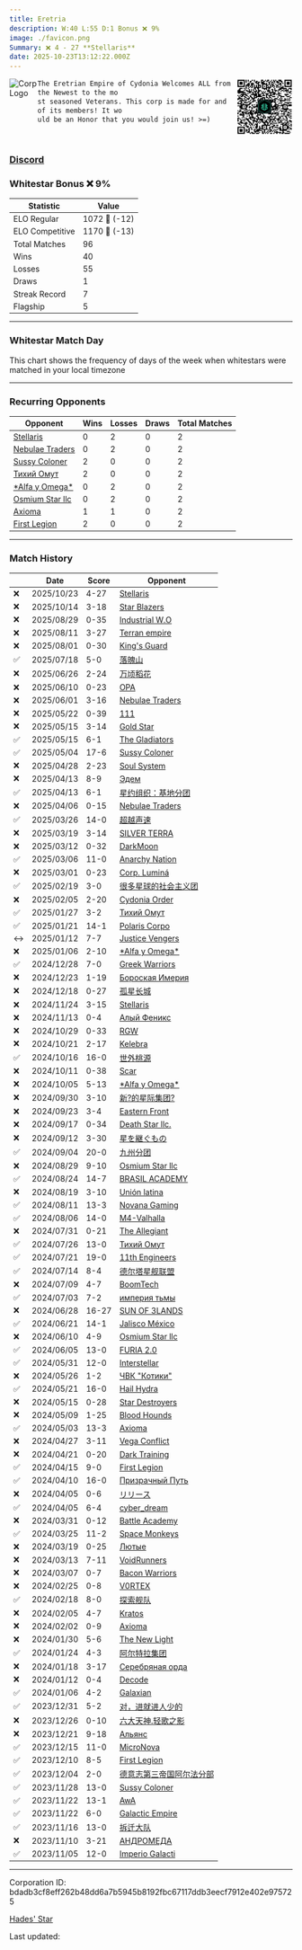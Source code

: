 ```yaml
---
title: ​Eretria
description: W:40 L:55 D:1 Bonus ❌ 9%
image: ./favicon.png
Summary: ❌ 4 - 27 **Stellaris**
date: 2025-10-23T13:12:22.000Z
---
```

<head>
<link rel="icon" type="image/x-icon" href="./favicon.ico">
</head>
<img align="left" width="50" height="50" src="./favicon.ico" alt="Corp Logo"><img align="right" width="100" height="100" src="./qr.png" alt="QR Code">

```
The Eretrian Empire of Cydonia Welcomes ALL from the Newest to the mo
st seasoned Veterans. This corp is made for and of its members! It wo
uld be an Honor that you would join us! >=)
```
<br>

### [Discord](https://discord.gg/https://discord.gg/qYEDG3Nt)
### Whitestar Bonus ❌ 9%

| Statistic | Value |
| --- | --- |
| ELO Regular | 1072 🔻  (-12)|
| ELO Competitive | 1170 🔻  (-13)|
| Total Matches | 96 |
| Wins | 40 |
| Losses | 55 |
| Draws | 1 |
| Streak Record | 7 |
| Flagship | 5 |

---

### Whitestar Match Day

This chart shows the frequency of days of the week when whitestars were matched in your local timezone

<!-- Load Chart.js from jsDelivr CDN -->
<script src="https://cdn.jsdelivr.net/npm/chart.js@4.0.1"></script>

<!-- Create a canvas element where the chart will be rendered -->
<canvas id="myChart" width="400" height="200"></canvas>

<!-- JavaScript code to render the bar chart -->
<script>
    document.addEventListener("DOMContentLoaded", function() {
        // Ensure scanTime is an array; if empty, handle accordingly
        let timestamps = [1760793142,1759973773,1756078122,1754475587,1753656475,1752424132,1750470434,1749127792,1748332706,1747475980,1746840689,1746837424,1745958789,1745402644,1744116198,1744108384,1743472170,1742521861,1741986341,1741355903,1740800285,1740357059,1739523132,1738336426,1737588798,1737026237,1736256871,1735701786,1734984276,1734547425,1734092764,1732035328,1731083631,1729762042,1729097624,1728635959,1728184578,1727738608,1727263807,1726625465,1726115702,1725674573,1725045946,1724535085,1724096043,1723610395,1722938454,1722483781,1722035996,1721550065,1721096299,1720539073,1720055828,1719601751,1719113423,1718558985,1717597968,1717133014,1716698167,1716263715,1715818149,1715320893,1714797511,1714269486,1713763224,1713283103,1712790621,1712346813,1711902706,1711868447,1711434257,1710948089,1710435185,1709863090,1709399166,1708408455,1707814667,1706744569,1706483723,1706168175,1705697277,1705142522,1704615723,1704115067,1703629134,1703174438,1702712014,1702235056,1701769499,1701269103,1700725401,1700212370,1700208464,1699710675,1699174232,1698718937];

        const fontColor = 'rgba(64, 128, 160, 1)';

        // Function to convert Unix timestamps to day of the week (0=Sunday, 6=Saturday)
        function getDayOfWeek(timestamp) {
            return new Date(timestamp * 1000).getDay();
        }

        // Initialize an array to count occurrences for each day of the week
        let dayCounts = [0, 0, 0, 0, 0, 0, 0];

        // Populate the dayCounts array based on the scanTime data
        timestamps.forEach(ts => {
            let dayOfWeek = getDayOfWeek(ts);
            dayCounts[dayOfWeek]++;
        });

        // Chart.js configuration for the bar chart
        const data = {
            labels: ['Sunday', 'Monday', 'Tuesday', 'Wednesday', 'Thursday', 'Friday', 'Saturday'],
            datasets: [{
                data: dayCounts,
                backgroundColor: [
                    'rgba(0, 191, 255, 0.2)',   // Deep Sky Blue (Sunday)
                    'rgba(135, 206, 250, 0.2)', // Light Sky Blue (Monday)
                    'rgba(173, 216, 230, 0.2)', // Light Blue (Tuesday)
                    'rgba(214, 236, 243, 0.2)', // Custom light blue (Wednesday)
                    'rgba(173, 216, 230, 0.2)', // Light Blue (Thursday)
                    'rgba(135, 206, 250, 0.2)', // Light Sky Blue (Friday)
                    'rgba(0, 191, 255, 0.2)'    // Deep Sky Blue (Saturday)
                ],
                borderColor: [
                    'rgba(0, 191, 255, 1)',
                    'rgba(135, 206, 250, 1)',
                    'rgba(173, 216, 230, 1)',
                    'rgba(214, 236, 243, 1)',
                    'rgba(173, 216, 230, 1)',
                    'rgba(135, 206, 250, 1)',
                    'rgba(0, 191, 255, 1)'
                ],
                borderWidth: 1,
                minBarLength: 5
            }]
        };

        const config = {
            type: 'bar',
            data: data,
            options: {
                scales: {
                    y: {
                        beginAtZero: true,
                        ticks: {
                            stepSize: 1,
                            color: fontColor
                        },
                        grid: {
                            color: 'rgba(255, 255, 255, 0.2)'
                        }
                    },
                    x: {
                        ticks: {
                            color: fontColor
                        },
                        grid: {
                            display: false 
                        }
                    }
                },
                plugins: {
                    legend: {
                        display: false
                    }
                }
            }
        };

        // Render the chart
        const ctx = document.getElementById('myChart').getContext('2d');
        const myChart = new Chart(ctx, config);
    });
</script>
    
---
### Recurring Opponents

| Opponent | Wins | Losses | Draws | Total Matches |
| --- | --- | --- | --- | --- |
| [Stellaris](https://ws.tsl.rocks/corp/957f987a0920391d39769d5b2540f55eb7102778a12d395599ed7a4a7985e342/) | 0 | 2 | 0 | 2 |
| [Nebulae Traders](https://ws.tsl.rocks/corp/bf2f9c50afbe2077dd734f484504f5167ee53a4c7f5315b9ab1cb0ee5620a39f/) | 0 | 2 | 0 | 2 |
| [Sussy Coloner](https://ws.tsl.rocks/corp/6e5807915020e273feb8068226c3017f946571428ad2b058a7ee8666d63faf21/) | 2 | 0 | 0 | 2 |
| [Тихий Омут](https://ws.tsl.rocks/corp/4e8d4cb194326b25a28e388b58632db164a368d6dc7ed5a8f4cfcab7a54c239c/) | 2 | 0 | 0 | 2 |
| [\*Alfa y Omega\*](https://ws.tsl.rocks/corp/b1da3a2265efd2266a8e4b5698a731ae179d00e431ee748d7bee62a1357a12ed/) | 0 | 2 | 0 | 2 |
| [Osmium Star llc](https://ws.tsl.rocks/corp/edd3ac94ea8ee1cf441e904ff29c48c21fa5db83af6eb5a6e83ae236b3872b22/) | 0 | 2 | 0 | 2 |
| [Axioma](https://ws.tsl.rocks/corp/2ec904c87d0183a49e22dc53508fa5c75d6e638e3a152a30336831697c60e91e/) | 1 | 1 | 0 | 2 |
| [First Legion](https://ws.tsl.rocks/corp/19925189a09925ee428220f600fcf721d71905103c1af9e2aa8e7e3b171a1a38/) | 2 | 0 | 0 | 2 |

---
### Match History

|  | Date | Score | Opponent |
| --- | --- | --- | --- |
| ❌ | 2025/10/23 | 4-27 | [Stellaris](https://ws.tsl.rocks/corp/957f987a0920391d39769d5b2540f55eb7102778a12d395599ed7a4a7985e342/) |
| ❌ | 2025/10/14 | 3-18 | [Star Blazers](https://ws.tsl.rocks/corp/f179acb7b919d9d3185f1fcd66bb17d5e257feab5039bcbf6efb5c8cd6f5c057/) |
| ❌ | 2025/08/29 | 0-35 | [Industrial W\.O](https://ws.tsl.rocks/corp/99a4ba88f6a620cb9ea1da456127c978a858ffbda4e40b255fcf3365515da25d/) |
| ❌ | 2025/08/11 | 3-27 | [Terran empire](https://ws.tsl.rocks/corp/ca5552c1a800772ddb6671c92cdaed340e0dcac55d22809ed72c1ead2a701c2d/) |
| ❌ | 2025/08/01 | 0-30 | [King's Guard](https://ws.tsl.rocks/corp/39833a864277b04f9bad126a54a03bfa2c9f9473d3e504b3579cbdc18a4d7e75/) |
| ✅ | 2025/07/18 | 5-0 | [落魄山](https://ws.tsl.rocks/corp/9d8f3705cfb7a51ea635285d0069c819d598b63819bffe518ea3c5da7b329573/) |
| ❌ | 2025/06/26 | 2-24 | [万顷稻花](https://ws.tsl.rocks/corp/03386ec0080aee6d7af1877f35b017855540984073077164c8d3ac4203042630/) |
| ❌ | 2025/06/10 | 0-23 | [OPA](https://ws.tsl.rocks/corp/e80002cbc38034342376acee2274117d3b6150fce2d47bbd1dbf75cd06d8e258/) |
| ❌ | 2025/06/01 | 3-16 | [Nebulae Traders](https://ws.tsl.rocks/corp/bf2f9c50afbe2077dd734f484504f5167ee53a4c7f5315b9ab1cb0ee5620a39f/) |
| ❌ | 2025/05/22 | 0-39 | [111](https://ws.tsl.rocks/corp/8d75e4e46c8d7085ee9d2a2cea20a90129b724ea01c8a20b2f43f83bf3de2350/) |
| ❌ | 2025/05/15 | 3-14 | [Gold Star](https://ws.tsl.rocks/corp/4f4d16d4a152e144c7bddd46c7d63debbbd550fdae5fe720860a334546330de2/) |
| ✅ | 2025/05/15 | 6-1 | [The Gladiators](https://ws.tsl.rocks/corp/4aa9000c49c8a988df27932c5a5840800303bdb713ef35f9d207a4da7f6b0337/) |
| ✅ | 2025/05/04 | 17-6 | [Sussy Coloner](https://ws.tsl.rocks/corp/6e5807915020e273feb8068226c3017f946571428ad2b058a7ee8666d63faf21/) |
| ❌ | 2025/04/28 | 2-23 | [Soul System](https://ws.tsl.rocks/corp/1723dea490699d1ea8c63e03979aef391a21033bf22d9836452a37542cfc238e/) |
| ❌ | 2025/04/13 | 8-9 | [Эдем](https://ws.tsl.rocks/corp/a61dc2c639a91f5b725d43d306ba2eebe1770c92499d7d92086b7a097f939c0d/) |
| ✅ | 2025/04/13 | 6-1 | [星约组织：基地分团](https://ws.tsl.rocks/corp/65d5754facd0f6a7ee7bd84567ea263d8002e24a754d36c982598d5552b1830b/) |
| ❌ | 2025/04/06 | 0-15 | [Nebulae Traders](https://ws.tsl.rocks/corp/bf2f9c50afbe2077dd734f484504f5167ee53a4c7f5315b9ab1cb0ee5620a39f/) |
| ✅ | 2025/03/26 | 14-0 | [超越声速](https://ws.tsl.rocks/corp/c80951822ff08b108eaa885a614cb9d41079099683e9804b33647baa51574183/) |
| ❌ | 2025/03/19 | 3-14 | [SILVER TERRA](https://ws.tsl.rocks/corp/60e0173f2a13dc7ad21bb11315df4bdc5f9bf97737ba3b89c0d035621fc2766f/) |
| ❌ | 2025/03/12 | 0-32 | [DarkMoon](https://ws.tsl.rocks/corp/90066f3df9499804310418b33334c0ae72f144b5592c4863ac52d2b2eace302a/) |
| ✅ | 2025/03/06 | 11-0 | [Anarchy Nation](https://ws.tsl.rocks/corp/9c456dbf32e22070620021bf0bea4d2ab9deb0ac7ad4be06a4067a9ced5f2f5b/) |
| ❌ | 2025/03/01 | 0-23 | [Corp\. Luminá](https://ws.tsl.rocks/corp/a90638cb4761b5ed889376762f6612c65407072ac9befa4530989c338be72862/) |
| ✅ | 2025/02/19 | 3-0 | [很多星球的社会主义团](https://ws.tsl.rocks/corp/dcac8e5bb444db7feec894f3be5a6f373fd0025a6ec79ccc125dd8b7bf652bc2/) |
| ❌ | 2025/02/05 | 2-20 | [Cydonia Order](https://ws.tsl.rocks/corp/e55f58931b283e38b70e189f9bbc51563a76e2ae541f8b2b207444fb36d5ddf9/) |
| ✅ | 2025/01/27 | 3-2 | [Тихий Омут](https://ws.tsl.rocks/corp/4e8d4cb194326b25a28e388b58632db164a368d6dc7ed5a8f4cfcab7a54c239c/) |
| ✅ | 2025/01/21 | 14-1 | [Polaris Corpo](https://ws.tsl.rocks/corp/918db816bc1bb29c5cb1854a5a67b1b240f8835af6f1e584db7fb7070884e346/) |
| ↔️ | 2025/01/12 | 7-7 | [Justice Vengers](https://ws.tsl.rocks/corp/0a3e9116062accf6fa5ec0e70eab7592dbea2a9f061e6cc49e74bc78f74d0711/) |
| ❌ | 2025/01/06 | 2-10 | [\*Alfa y Omega\*](https://ws.tsl.rocks/corp/b1da3a2265efd2266a8e4b5698a731ae179d00e431ee748d7bee62a1357a12ed/) |
| ✅ | 2024/12/28 | 7-0 | [Greek Warriors](https://ws.tsl.rocks/corp/0ebbf2228c6b86ec5117c216d8909c8e6f32f1a59b8f9b586bcdbbb85f603bc6/) |
| ❌ | 2024/12/23 | 1-19 | [Бороская Имерия](https://ws.tsl.rocks/corp/13a4b881c81a63721b98078aeed9b4970eae55034b2a55cb345dc7a8fb2ff541/) |
| ❌ | 2024/12/18 | 0-27 | [孤星长城](https://ws.tsl.rocks/corp/af057d9c6c59118dd1a58b74a8ec83db78962a17ae022269292a5fc05693ab83/) |
| ❌ | 2024/11/24 | 3-15 | [Stellaris](https://ws.tsl.rocks/corp/957f987a0920391d39769d5b2540f55eb7102778a12d395599ed7a4a7985e342/) |
| ❌ | 2024/11/13 | 0-4 | [Алый Феникс](https://ws.tsl.rocks/corp/ef2a58ee1052c616143ee1bf5e380609a7c061c603d10775b81563869a44433f/) |
| ❌ | 2024/10/29 | 0-33 | [RGW](https://ws.tsl.rocks/corp/48a0b2c0f203025d10d1217dbcc5e27f3e31f56f2c407d61219c24ec88446be7/) |
| ❌ | 2024/10/21 | 2-17 | [Kelebra](https://ws.tsl.rocks/corp/0b1ce787fadd83433c02fb7f56a905ea64f918c1396ac37b8591891adf232eb6/) |
| ✅ | 2024/10/16 | 16-0 | [世外桃源](https://ws.tsl.rocks/corp/7692df8056cb0736bfc429336e43c74a12d3a237305a08cef10617650dc020db/) |
| ❌ | 2024/10/11 | 0-38 | [Scar](https://ws.tsl.rocks/corp/1fd57b7d50b68cb3883fd58e596f496821ebcc82dee1915bb7f34a402b03c44a/) |
| ❌ | 2024/10/05 | 5-13 | [\*Alfa y Omega\*](https://ws.tsl.rocks/corp/b1da3a2265efd2266a8e4b5698a731ae179d00e431ee748d7bee62a1357a12ed/) |
| ❌ | 2024/09/30 | 3-10 | [新?的星际集团?](https://ws.tsl.rocks/corp/22bf8dd694333c9c627c373b02fed1704094cf10e94618c1f79feaef53183e7e/) |
| ❌ | 2024/09/23 | 3-4 | [Eastern Front](https://ws.tsl.rocks/corp/b85c2704ee1257f24225de4e7290aa6b9c6804f07062fbc7008a58b8c0ab09a4/) |
| ❌ | 2024/09/17 | 0-34 | [Death Star llc\.](https://ws.tsl.rocks/corp/3dd4906939827fa7537a3e95f8d75948c06b75a98f3c4aab253ea79857d2ce81/) |
| ❌ | 2024/09/12 | 3-30 | [星を継ぐもの](https://ws.tsl.rocks/corp/107aa372f22d23bb567b3a7fefd3442d93a2984204d7189bbb0fed1ee976ede2/) |
| ✅ | 2024/09/04 | 20-0 | [九州分团](https://ws.tsl.rocks/corp/e7374c31c95ba96f5c59c7c1de632517dd4cec2d4680e25e7f34d077133e4d4f/) |
| ❌ | 2024/08/29 | 9-10 | [Osmium Star llc](https://ws.tsl.rocks/corp/edd3ac94ea8ee1cf441e904ff29c48c21fa5db83af6eb5a6e83ae236b3872b22/) |
| ✅ | 2024/08/24 | 14-7 | [BRASIL ACADEMY](https://ws.tsl.rocks/corp/cabc8229ee9053cfa3496208bd29c60cd71cda89c5e723fc236fff61a95c2b83/) |
| ❌ | 2024/08/19 | 3-10 | [Unión latina](https://ws.tsl.rocks/corp/9919a50d277644f496c19d5becdf40abb251d000345f049632329f0b35b7fbf1/) |
| ✅ | 2024/08/11 | 13-3 | [Novana Gaming](https://ws.tsl.rocks/corp/073bc5604115e6eb4df318ba3c7a80d782d26f83d70723c5f15b6453ce690a08/) |
| ✅ | 2024/08/06 | 14-0 | [M4\-Valhalla](https://ws.tsl.rocks/corp/40886172a1ee54e8b5cbd91b5bcf06cb4af03726ad8fe6aba585bde03d4b6bf1/) |
| ❌ | 2024/07/31 | 0-21 | [The Allegiant](https://ws.tsl.rocks/corp/1c4cfbcf7902769aff100297d9174153f4c0528ed07918ba494f763a1315ffc6/) |
| ✅ | 2024/07/26 | 13-0 | [Тихий Омут](https://ws.tsl.rocks/corp/4e8d4cb194326b25a28e388b58632db164a368d6dc7ed5a8f4cfcab7a54c239c/) |
| ✅ | 2024/07/21 | 19-0 | [11th Engineers](https://ws.tsl.rocks/corp/7341e9a33a1baf2162870c795632dcd551d3c624b06456dac041fa049ba67a9a/) |
| ✅ | 2024/07/14 | 8-4 | [德尔塔星舰联盟](https://ws.tsl.rocks/corp/1b2cf7bd23515b61b88cb477e9e99bf6d7def430c3ef239a5a0c9c81315a63bc/) |
| ❌ | 2024/07/09 | 4-7 | [BoomTech](https://ws.tsl.rocks/corp/97c4db179d3ea995d3a56227f87c501f4baa4abbece2b25e09b636f0aa264bd7/) |
| ✅ | 2024/07/03 | 7-2 | [империя тьмы](https://ws.tsl.rocks/corp/4eb22a1b793e5d03579cea15c873b1bef56fea02420a4e55edb18a200f7fc46a/) |
| ❌ | 2024/06/28 | 16-27 | [SUN OF 3LANDS](https://ws.tsl.rocks/corp/874f472303f6616789f5df41609dba8d64b95e8b9291aaf23a05e4c397a2f44a/) |
| ✅ | 2024/06/21 | 14-1 | [Jalisco México](https://ws.tsl.rocks/corp/495236ab2171ccbcdad0da5529f080405b1ddd081eda98c7255a8cffe5b114e4/) |
| ❌ | 2024/06/10 | 4-9 | [Osmium Star llc](https://ws.tsl.rocks/corp/edd3ac94ea8ee1cf441e904ff29c48c21fa5db83af6eb5a6e83ae236b3872b22/) |
| ✅ | 2024/06/05 | 13-0 | [FURIA 2\.0](https://ws.tsl.rocks/corp/9c52bc79384398f4052be65dc0f7ee091ac2d3cf14488efd1f4e3310b1f12574/) |
| ✅ | 2024/05/31 | 12-0 | [Interstellar](https://ws.tsl.rocks/corp/8ee0ed32118ac719ca2a2b84e6a8c79637fc8642f194482a3ac240d2b133911f/) |
| ❌ | 2024/05/26 | 1-2 | [ЧВК "Котики"](https://ws.tsl.rocks/corp/b770b833fe257bc6accd1bbe82a887971291dd0038f8aa627a47f3ce063265c0/) |
| ✅ | 2024/05/21 | 16-0 | [Hail Hydra](https://ws.tsl.rocks/corp/32527ae821386573e64d75451a2fce9d6731e290d0cfab03e7d953356979baf8/) |
| ❌ | 2024/05/15 | 0-28 | [Star Destroyers](https://ws.tsl.rocks/corp/32ba20918cd8720602fefb3bc676a6ba5195314479040f70eadc728fbbc2698d/) |
| ❌ | 2024/05/09 | 1-25 | [Blood Hounds](https://ws.tsl.rocks/corp/e2741eb5c16b8ee8bb67a529e90c2891eaa23eddfb2a911cc0f3687d5a47c75e/) |
| ✅ | 2024/05/03 | 13-3 | [Axioma](https://ws.tsl.rocks/corp/2ec904c87d0183a49e22dc53508fa5c75d6e638e3a152a30336831697c60e91e/) |
| ❌ | 2024/04/27 | 3-11 | [Vega Conflict](https://ws.tsl.rocks/corp/396ceafad44127f2e9dfb94934dc27154c6f97f6bc60832af6cb17791fd7369b/) |
| ❌ | 2024/04/21 | 0-20 | [Dark Training](https://ws.tsl.rocks/corp/f889cafae8c2e0c622ae5494ce013504bf204ba00f7c7b44c61985588ee8f53c/) |
| ✅ | 2024/04/15 | 9-0 | [First Legion](https://ws.tsl.rocks/corp/19925189a09925ee428220f600fcf721d71905103c1af9e2aa8e7e3b171a1a38/) |
| ✅ | 2024/04/10 | 16-0 | [Призрачный Путь](https://ws.tsl.rocks/corp/c4cb268c3665e9b1d2250f72fb83c73e293536df6581cc087f195a049ca15528/) |
| ❌ | 2024/04/05 | 0-6 | [リリース](https://ws.tsl.rocks/corp/128149aefc384d482d0f002d83f9c9a08c89dec768584030fc4585ea50d2f774/) |
| ✅ | 2024/04/05 | 6-4 | [cyber\_dream](https://ws.tsl.rocks/corp/72357950e7f14c1d9e4dbb6df57e0d76f512cea722919c2a4765db03b90b8616/) |
| ❌ | 2024/03/31 | 0-12 | [Battle Academy](https://ws.tsl.rocks/corp/a4e315e22ea2a592f43efe95a9e53ab2cdbd9f0dc733c9fdde20079d8fabaddd/) |
| ✅ | 2024/03/25 | 11-2 | [Space Monkeys](https://ws.tsl.rocks/corp/bf0f92381dd40d43b1326fd6cb3455bfd466b0f876fec8c6d9fa885d25d757f9/) |
| ❌ | 2024/03/19 | 0-25 | [Лютые](https://ws.tsl.rocks/corp/c9ffc70c2dcbfe9eaa3387645d404d9227b173de066bf09e0493d83aa4c9f053/) |
| ❌ | 2024/03/13 | 7-11 | [VoidRunners](https://ws.tsl.rocks/corp/5d195a83bdec92e83e1f97ed8b05b35254ade000cd6ca979b81921c702b34a23/) |
| ❌ | 2024/03/07 | 0-7 | [Bacon Warriors](https://ws.tsl.rocks/corp/ec62b01fc96adc2a7b7ac4077438e5153eeefc94740fab8309dcb6613e3a7f48/) |
| ❌ | 2024/02/25 | 0-8 | [V0RTEX](https://ws.tsl.rocks/corp/22a12c757b3e065e8ec7a839b80e33339317bb277aeee145f6cde6f473e06f8f/) |
| ✅ | 2024/02/18 | 8-0 | [探索舰队](https://ws.tsl.rocks/corp/c18acd17d6d643817b2bf8f28c2bf82cae881f0dd6d41528c9cfbe3292a7de29/) |
| ❌ | 2024/02/05 | 4-7 | [Kratos](https://ws.tsl.rocks/corp/1a0c5412c9e225a31e3addcb263114f49a6f2ac58041ffda3795db9bba72f23b/) |
| ❌ | 2024/02/02 | 0-9 | [Axioma](https://ws.tsl.rocks/corp/2ec904c87d0183a49e22dc53508fa5c75d6e638e3a152a30336831697c60e91e/) |
| ❌ | 2024/01/30 | 5-6 | [The New Light](https://ws.tsl.rocks/corp/73c87b4394c7e44aa0fa6996ae32e7448f956391dac8b5d025da6019d3062cfc/) |
| ✅ | 2024/01/24 | 4-3 | [阿尔特拉集团](https://ws.tsl.rocks/corp/b44d9d872fc500197dc86de9d5038463acd771333da46a48b5b55cd33baea1cf/) |
| ❌ | 2024/01/18 | 3-17 | [Серебряная орда](https://ws.tsl.rocks/corp/8d4aad97eccabbf26608245f090064005878474e1712d6b08f7328df6075450d/) |
| ❌ | 2024/01/12 | 0-4 | [Decode](https://ws.tsl.rocks/corp/848408d1ee1a3c08302a936241ea5cbe170cb66dc343d3339ed3ae4baeb82e57/) |
| ✅ | 2024/01/06 | 4-2 | [Galaxian](https://ws.tsl.rocks/corp/5dcf6b30fe7412dfe10c7f88aacc5e5ec1d63a2ea3df0084c393b9e20c34ee97/) |
| ✅ | 2023/12/31 | 5-2 | [对，进就进人少的](https://ws.tsl.rocks/corp/2b4a8af17754b61359e653f9b3bdd80e0f3498a09bf2323c4365fdf0241988a1/) |
| ❌ | 2023/12/26 | 0-10 | [六大天神\.轻歌之影](https://ws.tsl.rocks/corp/558304186ed78398ff16afe6f1f2909cee69fe56f1e3ee787d023cffa6999b3b/) |
| ❌ | 2023/12/21 | 9-18 | [Альянс](https://ws.tsl.rocks/corp/a7d0478626828d7428aeeb5115f68e790f7e4c8a7f917812ec2241178e1c3f50/) |
| ✅ | 2023/12/15 | 11-0 | [MicroNova](https://ws.tsl.rocks/corp/ba19e745ac1b18edbfd8ce04e081f371c687a874f520b13e24db8fca778a1803/) |
| ✅ | 2023/12/10 | 8-5 | [First Legion](https://ws.tsl.rocks/corp/19925189a09925ee428220f600fcf721d71905103c1af9e2aa8e7e3b171a1a38/) |
| ✅ | 2023/12/04 | 2-0 | [德意志第三帝国阿尔法分部](https://ws.tsl.rocks/corp/83f745abaa8bed335f0cba2f66fdbafa4b226d40d8ad145db66795d7c051fb60/) |
| ✅ | 2023/11/28 | 13-0 | [Sussy Coloner](https://ws.tsl.rocks/corp/6e5807915020e273feb8068226c3017f946571428ad2b058a7ee8666d63faf21/) |
| ✅ | 2023/11/22 | 13-1 | [AwA](https://ws.tsl.rocks/corp/9e1ba6b6db84b30e4d5cc2ff2933e0472d2e943670f25b712564f1cc01a63feb/) |
| ✅ | 2023/11/22 | 6-0 | [Galactic Empire](https://ws.tsl.rocks/corp/e2223ab2b582a5eb5ae1734e132358eb3c24ddf61fcbeee7b8f6708f26782108/) |
| ✅ | 2023/11/16 | 13-0 | [拆迁大队](https://ws.tsl.rocks/corp/d8de6fa1ed53aeb856209de01d8a990a562d7438e0abe2cfe50776bb11345f17/) |
| ❌ | 2023/11/10 | 3-21 | [АНДРОМЕДА](https://ws.tsl.rocks/corp/1e4e3bc5f21c0b6cd362f404b88f09e18e26a8c0134a31015d6d7577a7230dc9/) |
| ✅ | 2023/11/05 | 12-0 | [Imperio Galacti](https://ws.tsl.rocks/corp/95f1c11e4823279fa171bfd0e76a03db2e35eb4c88e28b70e51e83ff2d767d4c/) |

---
Corporation ID: bdadb3cf8eff262b48dd6a7b5945b8192fbc67117ddb3eecf7912e402e975725

[Hades' Star](https://www.hadesstar.com)
<script src="/assets/localtime.js"></script>
<div>
  Last updated: <span class="last-updated-date" data-unix-time="1761225142"></span>
</div>